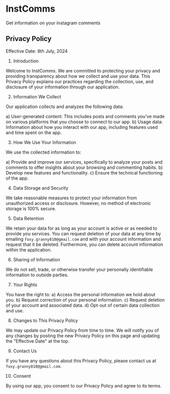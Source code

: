 # InstComms
Get information on your instagram comments


## Privacy Policy

Effective Date: 8th July, 2024

1. Introduction

Welcome to InstComms. We are committed to protecting your privacy and providing transparency about how we collect and use your data. This Privacy Policy explains our practices regarding the collection, use, and disclosure of your information through our application.

2. Information We Collect

Our application collects and analyzes the following data:

a) User-generated content: This includes posts and comments you've made on various platforms that you choose to connect to our app.
b) Usage data: Information about how you interact with our app, including features used and time spent on the app.

3. How We Use Your Information

We use the collected information to:

a) Provide and improve our services, specifically to analyze your posts and comments to offer insights about your browsing and commenting habits.
b) Develop new features and functionality.
c) Ensure the technical functioning of the app.

4. Data Storage and Security

We take reasonable measures to protect your information from unauthorized access or disclosure. However, no method of electronic storage is 100% secure.

5. Data Retention

We retain your data for as long as your account is active or as needed to provide you services. You can request deletion of your data at any time by emailing `foxy.granny810@gmail.com` and with your account information and request that it be deleted. Furthermore, you can delete account information within the application.

6. Sharing of Information

We do not sell, trade, or otherwise transfer your personally identifiable information to outside parties.

7. Your Rights

You have the right to:
a) Access the personal information we hold about you.
b) Request correction of your personal information.
c) Request deletion of your account and associated data.
d) Opt-out of certain data collection and use.

8. Changes to This Privacy Policy

We may update our Privacy Policy from time to time. We will notify you of any changes by posting the new Privacy Policy on this page and updating the "Effective Date" at the top.

9. Contact Us

If you have any questions about this Privacy Policy, please contact us at `foxy.granny810@gmail.com`.

10. Consent

By using our app, you consent to our Privacy Policy and agree to its terms.
